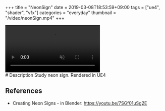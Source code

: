 +++
title = "NeonSign"
date = 2019-03-08T18:53:59+09:00
tags = ["ue4", "shader", "vfx"]
categories = "everyday"
thumbnail = "/video/neonSign.mp4"
+++

<div class="image">
<video autoplay muted loop id="vid" src="/video/neonSign.mp4" type="video/mp4" style="max-width: 480px;">
</div>

<div class="description">
# Description
Study neon sign. Rendered in UE4

## References
- Creating Neon Signs - in Blender: https://youtu.be/7SGf01uSg2E